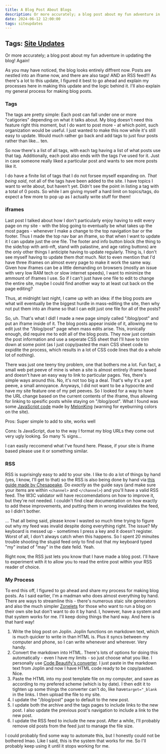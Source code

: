 ```yaml
---
title: A Blog Post About Blogs
description: Or more accurately; a blog post about my fun adventure in updating the blog! Again! As you may have noticed, the blog looks entirely diffrent now. Posts are nestled into an iframe now, and there are also tags! AND an RSS feed!!!
date: 2024-06-12 12:00:00
tags: siteupdates
---
```

## Tags: [Site Updates](/blog/tag/site-updates)
Or more accurately; a blog post about my fun adventure in updating the blog! Again!

As you may have noticed, the blog looks entirely diffrent now. Posts are nestled into an iframe now, and there are also tags! AND an RSS feed!!! As there's a lot to this update, I figured it best to go ahead and explain my processes here in making this update and the logic behind it. I'll also explain my general process for making blog posts.

### Tags

The tags are pretty simple: Each post can fall under one or more "catigories" depending on what it talks about. My blog doesn't need this feature right this moment, but I do want to post more - at which point, such organization would be useful. I just wanted to make this now while it's still easy to update. Would much rather go back and add tags to just four posts rather than like... ten.

So now there's a list of all tags, with each tag having a list of what posts use that tag. Additionally, each post also ends with the tags I've used for it. Just in case someone really liked a particular post and wants to see more posts like it.

I do have a finite list of tags that I do not forsee myself expanding on. _That being said_, not all of the tags have been added to the site. I have topics I want to write about, but haven't yet. Didn't see the point in listing a tag with a total of 0 posts. So while I am giving myself a hard limit on topics/tags, do expect a few more to pop up as I actually write stuff for them!

### iframes

Last post I talked about how I don't particularly enjoy having to edit every page on my site - with the blog going to eventually be what takes up the most pages - whenever I make a change to the top navigation bar or the footer. Thus I made the top nav bar an iframe, so that when I want to update it I can update just the one file. The footer and info button block (the thing to the side/top with anti-nft, stand with palastine, and age rating buttons) are the only other things I anticipte having to update regularly. Thing is, I don't see myself having to update them _that_ much. Not to even mention that I'd have three iframes on almost every page to make it work the same way. Given how iframes can be a little demanding on browsers (mostly an issue with very low RAM tech or slow internet speeds), I want to minimize the ammount of iframes I use. So if I can't just have one file to edit to change the entire site, maybe I could find another way to at least cut back on the page editing?

Thus, at midnight last night, I came up with an idea: if the blog posts are what will eventually be the biggest hurdle in mass-editing the site, then why not put them into an iframe so that I can edit just one file for all of the posts?

So, uh. That's what I did! I made a new page simply called "/blog/post" and put an iframe inside of it. The blog posts appear inside of it, allowing me to edit just the "/blog/post" page when mass edits arise. This, ironically enough, did require me to edit all of the blog posts. They now just contain the post information and use a seperate CSS sheet that I'll have to trim down at some point (as I just copy/pasted the main CSS sheet code to expidite the process, which results in a lot of CSS code lines that do a whole lot of nothing).

There was just one teeny tiny problem, one that bothers me a lot. Fun fact, a small web pet peeve of mine is when a site is almost entirely iframe based and doesn't have an easy way to link to particular pages. Yes, there's simple ways around this. No, it's not too big a deal. That's why it's a pet peeve, a small annoyance. Anyways, I did not want to be a hypocrite and have my site feature one of my pet peeves. So I looked for a way to have the URL change based on the current contents of the iframe, thus allowing for linking to spesific posts while staying on "/blog/post". What I found was some [JavaScript code](https://melonking.net/scripts/frame-link.js) made by [MelonKing](https://forum.melonland.net/index.php?topic=115.0) (warning for eyeburning colors on the site).

Pros: Super simple to add to site, works well

Cons: Is JavaScript, due to the way I format my blog URLs they come out very ugly looking. So many % signs...

I can easily reccomend what I've found here. Please, if your site is iframe based please use it or something similar.

### RSS

RSS is suprisingly easy to add to your site. I like to do a lot of things by hand (yes, I know, I'll get to that) so the RSS is also being done by hand via [this guide made by Chesapeake](https://moth.monster/blog/rssbyhand/). Do _exactly_ as the guide says (and make sure your items are within `<channel>` and `</channel>`) and you'll have a valid RSS feed. The W3C validator will have reccomendations on how to improve it, but they're not needed. I couldn't find clear documentation on how exactly to add these improvements, and putting them in wrong invalidates the feed, so I didn't bother.

... That all being said, please know I wasted so much time trying to figure out why my feed was invalid despite doing everything right. The issue? My keyboard is messed up - sometimes I press a key and it doesn't register. Worst of all, I don't always catch when this happens. So I spent 20 minuites trouble shooting the stupid feed only to find out that my keyboard typed "my" instad of "may" in the date feild. Yeah.

Right now, the RSS just lets you know that I have made a blog post. I'll have to experiment with it to allow you to read the entire post within your RSS reader of choice.

### My Process

To end this off, I figured to go ahead and share my process for making blog posts. As I said earlier, I'm a madman who does almost everything by hand. There are ways to streamline this - there's numerous staic site generators and also the much simpler [Zonelets](https://zonelets.itch.io/zonelets) for those who want to run a blog on their own site but don't want to do it by hand. I, however, have a system and that system works for me. I'll keep doing things the hard way. And here is that hard way!

1.  Write the blog post on Joplin. Joplin functions on markdown text, which is much quicker to write in than HTML is. Plus it syncs between my computer and phone, so I can write whenever and wherever. Very handy.
2.  Convert the markdown into HTML. There's lots of options for doing this automatically - even I have my limits - so just choose what you like. I personally use [Code Beautify's converter](https://codebeautify.org/markdown-to-html). I just paste in the markdown text from Joplin and now I have HTML code ready to be copy/pasted. Nice.
3.  Paste the HTML into my post template file on my computer, and save as according to my prefered scheme (which is by date). I then edit it to tighten up some things the converter can't do, like have`target="_blank` in the links. I then upload the file to my site.
4.  I update the "/blog/post" page to default to the new post.
5.  I update both the archive and the tags pages to include links to the new post. I also update the previous post's navigation to include a link to the new post.
6.  I update the RSS feed to include the new post. After a while, I'll probably remove old posts from the feed just to manage the file size.

I could probably find some way to automate this, but I honestly could not be bothered lmao. Like I said, this is the system that works for me. So I'll probably keep using it until it stops working for me.